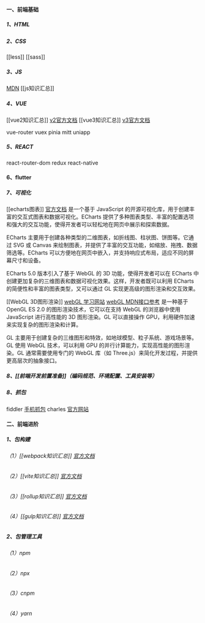 #### 一、前端基础
##### 1、HTML

##### 2、CSS
[[less]]
[[sass]]

##### 3、JS
[MDN](https://developer.mozilla.org/zh-CN/docs/Web/Guide)
[[js知识汇总]]
##### 4、VUE
[[vue2知识汇总]]  [v2官方文档](https://v2.cn.vuejs.org/v2/guide/)
[[vue3知识汇总]]  [v3官方文档](https://cn.vuejs.org/guide/introduction.html)

vue-router
vuex
pinia
mitt
uniapp
##### 5、REACT

react-router-dom
redux
react-native

#### 6、flutter


##### 7、可视化

[[echarts图表]] [官方文档](https://echarts.apache.org/)
是一个基于 JavaScript 的开源可视化库，用于创建丰富的交互式图表和数据可视化。ECharts 提供了多种图表类型、丰富的配置选项和强大的交互功能，使得开发者可以轻松地在网页中展示和探索数据。

ECharts 主要用于创建各种类型的二维图表，如折线图、柱状图、饼图等。它通过 SVG 或 Canvas 来绘制图表，并提供了丰富的交互功能，如缩放、拖拽、数据筛选等。ECharts 可以方便地在网页中嵌入，并支持响应式布局，适应不同的屏幕尺寸和设备。

ECharts 5.0 版本引入了基于 WebGL 的 3D 功能，使得开发者可以在 ECharts 中创建更加复杂的三维图表和数据可视化效果。这样，开发者既可以利用 ECharts 的简便性和丰富的图表类型，又可以通过 GL 实现更高级的图形渲染和交互效果。

[[WebGL 3D图形渲染]]
[webGL 学习网站](http://www.hewebgl.com/article/articledir/1)
[webGL MDN接口参考](https://developer.mozilla.org/zh-CN/docs/Web/API/WebGL_API)
是一种基于 OpenGL ES 2.0 的图形渲染技术，它可以在支持 WebGL 的浏览器中使用 JavaScript 进行高性能的 3D 图形渲染。GL 可以直接操作 GPU，利用硬件加速来实现复杂的图形渲染和计算。

GL 主要用于创建复杂的三维图形和特效，如地球模型、粒子系统、游戏场景等。GL 使用 WebGL 技术，可以利用 GPU 的并行计算能力，实现高性能的图形渲染。GL 通常需要使用专门的 WebGL 库（如 Three.js）来简化开发过程，并提供更高层次的抽象接口。


##### 8、[[前端开发前置准备]]（编码规范、环境配置、工具安装等）

##### 8、抓包
fiddler
[手机抓包](https://blog.csdn.net/weixin_62332711/article/details/128161612)
charles  [官方网站](https://www.charlesproxy.com/)

#### 二、前端进阶

##### 1、包构建
###### （1）[[webpack知识汇总]] [官方文档](https://webpack.docschina.org/concepts/)
###### （2）[[vite知识汇总]] [官方文档](https://cn.vitejs.dev/)
###### （3）[[rollup知识汇总]] [官方文档](https://www.rollupjs.com/)
###### （4）[[gulp知识汇总]] [官方文档](https://gulp.p2hp.com/)
##### 2、包管理工具
###### （1）npm
###### （2）npx
###### （3）cnpm
###### （4）yarn